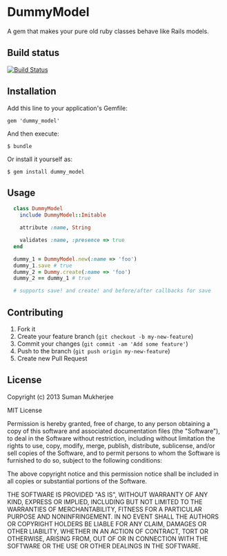 # DummyModel

A gem that makes your pure old ruby classes behave like Rails models.

## Build status

[![Build Status](https://travis-ci.org/sumanmukherjee03/dummy_model.png)](https://travis-ci.org/sumanmukherjee03/dummy_model)

## Installation

Add this line to your application's Gemfile:

    gem 'dummy_model'

And then execute:

    $ bundle

Or install it yourself as:

    $ gem install dummy_model

## Usage

```ruby
  class DummyModel
    include DummyModel::Imitable

    attribute :name, String

    validates :name, :presence => true
  end

  dummy_1 = DummyModel.new(:name => 'foo')
  dummy_1.save # true
  dummy_2 = Dummy.create(:name => 'foo')
  dummy_2 == dummy_1 # true

  # supports save! and create! and before/after callbacks for save
```

## Contributing

1. Fork it
2. Create your feature branch (`git checkout -b my-new-feature`)
3. Commit your changes (`git commit -am 'Add some feature'`)
4. Push to the branch (`git push origin my-new-feature`)
5. Create new Pull Request

## License

Copyright (c) 2013 Suman Mukherjee

MIT License

Permission is hereby granted, free of charge, to any person obtaining
a copy of this software and associated documentation files (the
"Software"), to deal in the Software without restriction, including
without limitation the rights to use, copy, modify, merge, publish,
distribute, sublicense, and/or sell copies of the Software, and to
permit persons to whom the Software is furnished to do so, subject to
the following conditions:

The above copyright notice and this permission notice shall be
included in all copies or substantial portions of the Software.

THE SOFTWARE IS PROVIDED "AS IS", WITHOUT WARRANTY OF ANY KIND,
EXPRESS OR IMPLIED, INCLUDING BUT NOT LIMITED TO THE WARRANTIES OF
MERCHANTABILITY, FITNESS FOR A PARTICULAR PURPOSE AND
NONINFRINGEMENT. IN NO EVENT SHALL THE AUTHORS OR COPYRIGHT HOLDERS BE
LIABLE FOR ANY CLAIM, DAMAGES OR OTHER LIABILITY, WHETHER IN AN ACTION
OF CONTRACT, TORT OR OTHERWISE, ARISING FROM, OUT OF OR IN CONNECTION
WITH THE SOFTWARE OR THE USE OR OTHER DEALINGS IN THE SOFTWARE.
